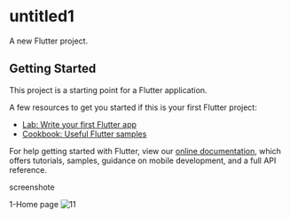 # untitled1

A new Flutter project.

## Getting Started

This project is a starting point for a Flutter application.

A few resources to get you started if this is your first Flutter project:

- [Lab: Write your first Flutter app](https://flutter.dev/docs/get-started/codelab)
- [Cookbook: Useful Flutter samples](https://flutter.dev/docs/cookbook)

For help getting started with Flutter, view our
[online documentation](https://flutter.dev/docs), which offers tutorials,
samples, guidance on mobile development, and a full API reference.

screenshote

1-Home page
![11](https://user-images.githubusercontent.com/74024837/183211279-85aae299-56fc-4e61-8634-d8a4138e08ca.jpg)

